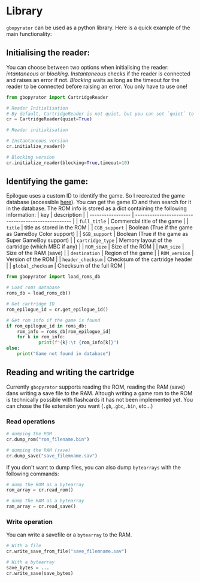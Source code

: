 # Library

`gbopyrator` can be used as a python library. Here is a quick example of the main functionality:

## Initialising the reader:

You can choose between two options when initialising the reader: *intantaneous* or *blocking*. *Instantaneous* checks if the reader is connected and raises an error if not. *Blocking* waits as long as the timeout for the reader to be connected before raising an error. You only have to use one!
```python
from gbopyrator import CartridgeReader

# Reader Initialisation
# By default, CartridgeReader is not quiet, but you can set `quiet` to True to avoid outputs
cr = CartridgeReader(quiet=True)

# Reader initialisation

# Instantaneous version
cr.initialize_reader()

# Blocking version
cr.initialize_reader(blocking=True,timeout=10)
```

## Identifying the game:
Epilogue uses a custom ID to identify the game. So I recreated the game database (accessible [here](game_data/gb_gbc_roms_info.json)). You can get the game ID and then search for it in the database.
The ROM info is stored as a dict containing the following information:
| key               | description                                         |
| ----------------- | --------------------------------------------------- |
| `full_title`      | Commercial title of the game                        |
| `title`           | title as stored in the ROM                          |
| `CGB_support`     | Boolean (True if the game as GameBoy Color support) |
| `SGB_support`     | Boolean (True if the game as Super GameBoy support) |
| `cartridge_type`  | Memory layout of the cartridge (which MBC if any)   |
| `ROM_size`        | Size of the ROM                                     |
| `RAM_size`        | Size of the RAM (save)                              |
| `destination`     | Region of the game                                  |
| `ROM_version`     | Version of the ROM                                  |
| `header_checksum` | Checksum of the cartridge header                    |
| `global_checksum` | Checksum of the full ROM                            |

```python
from gbopyrator import load_roms_db

# Load roms database
roms_db = load_roms_db()

# Get cartridge ID
rom_epilogue_id = cr.get_epilogue_id()

# Get rom info if the game is found
if rom_epilogue_id in roms_db:
    rom_info = roms_db[rom_epilogue_id]
    for k in rom_info:
            print(f"{k}:\t {rom_info[k]}")
else:
    print("Game not found in database")
```
## Reading and writing the cartridge
Currently `gbopyrator` supports reading the ROM, reading the RAM (save) dans writing a save file to the RAM. Altough writing a game rom to the ROM is technically possible with flashcards it has not been implemented yet.
You can chose the file extension you want (`.gb`,`.gbc`,`.bin`, etc...)

### Read operations
```python
# dumping the ROM
cr.dump_rom("rom_filename.bin")

# dumping the RAM (save)
cr.dump_save("save_filemname.sav")
```
If you don't want to dump files, you can also dump `bytearrays` with the following commands:
```python
# dump the ROM as a bytearray
rom_array = cr.read_rom()

# dump the RAM as a bytearray
ram_array = cr.read_save()
```

### Write operation
You can write a savefile or a `bytearray` to the RAM.
```python
# With a file
cr.write_save_from_file("save_filemname.sav")

# With a bytearray
save_bytes = ...
cr.write_save(save_bytes)
```
